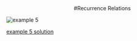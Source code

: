 <center>#Recurrence Relations</center>

![example 5](https://github.com/cpp-rakesh/DiscreteMathematicsAndItsApplications/blob/master/Chapter_2_Basic_Structures/2.4_Sequences_and_Summations/Recurrence_Relations/Examples/repo/example_5.jpg)

[example 5 solution](https://github.com/cpp-rakesh/DiscreteMathematicsAndItsApplications/blob/master/Chapter_2_Basic_Structures/2.4_Sequences_and_Summations/Recurrence_Relations/Examples/repo/example_5.cpp)



